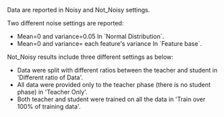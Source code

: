 Data are reported in Noisy and Not_Noisy settings.

Two different noise settings are reported:
<ul>
  <li>Mean=0 and  variance=0.05 In `Normal Distribution`.</li>
  <li>Mean=0 and  variance= each feature's variance In `Feature base`.</li>
</ul>


Not_Noisy results include three different settings as below:
<ul>
    <li> Data were split with different ratios between the teacher and student in 'Different ratio of Data'. </li>
     <li>All data were provided only to the teacher phase (there is no student phase) in 'Teacher Only'. </li>
     <li>Both teacher and student were trained on all the data in 'Train over 100% of training data'. </li>
</ul>
